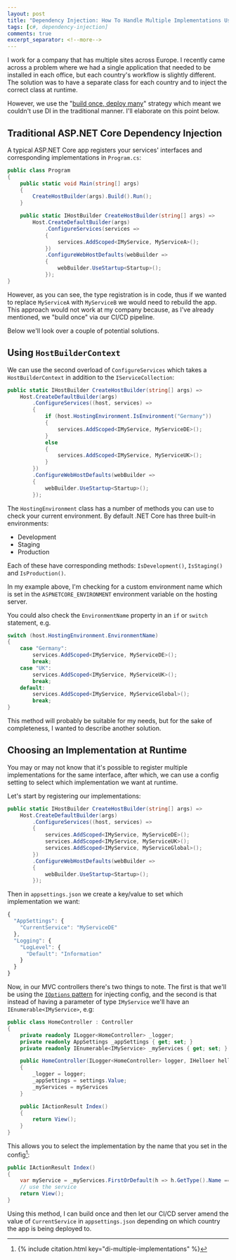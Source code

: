 ```yaml
---
layout: post
title: "Dependency Injection: How To Handle Multiple Implementations Using Config"
tags: [c#, dependency-injection]
comments: true
excerpt_separator: <!--more-->
---
```


I work for a company that has multiple sites across Europe. I recently came across a problem where we had a single application that needed to be installed in each office, but each country's workflow is slightly different. The solution was to have a separate class for each country and to inject the correct class at runtime.

However, we use the "[build once, deploy many](https://medium.com/buildit/build-once-deploy-everywhere-part-1-706d7affaf0f)" strategy which meant we couldn't use DI in the traditional manner. I'll elaborate on this point below.

<!--more-->

## Traditional ASP.NET Core Dependency Injection

A typical ASP.NET Core app registers your services' interfaces and corresponding implementations in `Program.cs`:

```c#
public class Program
{
    public static void Main(string[] args)
    {
        CreateHostBuilder(args).Build().Run();
    }

    public static IHostBuilder CreateHostBuilder(string[] args) =>
        Host.CreateDefaultBuilder(args)
            .ConfigureServices(services =>
            {
                services.AddScoped<IMyService, MyServiceA>();
            })
            .ConfigureWebHostDefaults(webBuilder =>
            {
                webBuilder.UseStartup<Startup>();
            });
}
```

However, as you can see, the type registration is in code, thus if we wanted to replace `MyServiceA` with `MyServiceB` we would need to rebuild the app. This approach would not work at my company because, as I've already mentioned, we "build once" via our CI/CD pipeline.

Below we'll look over a couple of potential solutions.

## Using `HostBuilderContext`

We can use the second overload of `ConfigureServices` which takes a `HostBuilderContext` in addition to the `IServiceCollection`:

```c#
public static IHostBuilder CreateHostBuilder(string[] args) =>
    Host.CreateDefaultBuilder(args)
        .ConfigureServices((host, services) =>
        {
            if (host.HostingEnvironment.IsEnvironment("Germany"))
            {
                services.AddScoped<IMyService, MyServiceDE>();
            }
            else
            {
                services.AddScoped<IMyService, MyServiceUK>();
            }
        })
        .ConfigureWebHostDefaults(webBuilder =>
        {
            webBuilder.UseStartup<Startup>();
        });
```
The `HostingEnvironment` class has a number of methods you can use to check your current environment. By default .NET Core has three built-in environments:
- Development
- Staging
- Production

Each of these have corresponding methods: `IsDevelopment()`, `IsStaging()` and `IsProduction()`.

In my example above, I'm checking for a custom environment name which is set in the `ASPNETCORE_ENVIRONMENT` environment variable on the hosting server.

You could also check the `EnvironmentName` property in an `if` or `switch` statement, e.g.

```c#
switch (host.HostingEnvironment.EnvironmentName)    
{
    case "Germany":
        services.AddScoped<IMyService, MyServiceDE>();
        break;
    case "UK":
        services.AddScoped<IMyService, MyServiceUK>();
        break;
    default:
        services.AddScoped<IMyService, MyServiceGlobal>();
        break;
}
```

This method will probably be suitable for my needs, but for the sake of completeness, I wanted to describe another solution.

## Choosing an Implementation at Runtime

You may or may not know that it's possible to register multiple implementations for the same interface, after which, we can use a config setting to select which implementation we want at runtime.

Let's start by registering our implementations:

```c#
public static IHostBuilder CreateHostBuilder(string[] args) =>
    Host.CreateDefaultBuilder(args)
        .ConfigureServices((host, services) =>
        {
            services.AddScoped<IMyService, MyServiceDE>();
            services.AddScoped<IMyService, MyServiceUK>();
            services.AddScoped<IMyService, MyServiceGlobal>();
        })
        .ConfigureWebHostDefaults(webBuilder =>
        {
            webBuilder.UseStartup<Startup>();
        });
```

Then in `appsettings.json` we create a key/value to set which implementation we want:

```js
{
  "AppSettings": {
    "CurrentService": "MyServiceDE"
  },
  "Logging": {
    "LogLevel": {
      "Default": "Information"
    }
  }
}
```

Now, in our MVC controllers there's two things to note. The first is that we'll be using the [`IOptions` pattern](https://andrewlock.net/how-to-use-the-ioptions-pattern-for-configuration-in-asp-net-core-rc2/) for injecting config, and the second is that instead of having a parameter of type `IMyService` we'll have an `IEnumerable<IMyService>`, e.g:

```c#
public class HomeController : Controller
{
    private readonly ILogger<HomeController> _logger;
    private readonly AppSettings _appSettings { get; set; }
    private readonly IEnumerable<IMyService> _myServices { get; set; }

    public HomeController(ILogger<HomeController> logger, IHelloer helloer)
    {
        _logger = logger;
        _appSettings = settings.Value;
        _myServices = myServices
    }

    public IActionResult Index()
    {
        return View();
    }
}
```

This allows you to select the implementation by the name that you set in the config[^1]:

```c#
public IActionResult Index()
{
    var myService = _myServices.FirstOrDefault(h => h.GetType().Name == AppSettings.CurrentService);
    // use the service
    return View();
}
```

Using this method, I can build once and then let our CI/CD server amend the value of `CurrentService` in `appsettings.json` depending on which country the app is being deployed to.

[^1]: {% include citation.html key="di-multiple-implementations" %}
